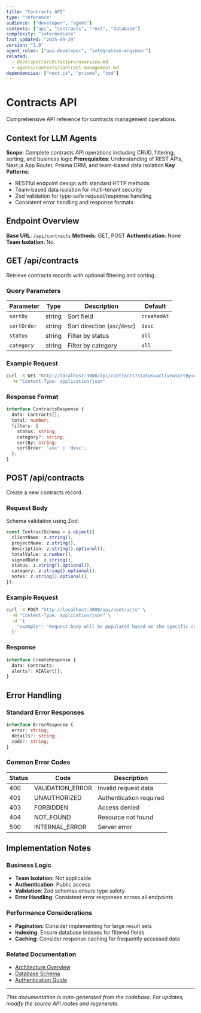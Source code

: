 ```yaml
---
title: "Contracts API"
type: "reference"
audience: ["developer", "agent"]
contexts: ["api", "contracts", "rest", "database"]
complexity: "intermediate"
last_updated: "2025-09-29"
version: "1.0"
agent_roles: ["api-developer", "integration-engineer"]
related:
  - developer/architecture/overview.md
  - agents/contexts/contract-management.md
dependencies: ["next.js", "prisma", "zod"]
---
```


# Contracts API

Comprehensive API reference for contracts management operations.

## Context for LLM Agents

**Scope**: Complete contracts API operations including CRUD, filtering, sorting, and business logic
**Prerequisites**: Understanding of REST APIs, Next.js App Router, Prisma ORM, and team-based data isolation
**Key Patterns**:
- RESTful endpoint design with standard HTTP methods
- Team-based data isolation for multi-tenant security
- Zod validation for type-safe request/response handling
- Consistent error handling and response formats


## Endpoint Overview

**Base URL**: `/api/contracts`
**Methods**: GET, POST
**Authentication**: None
**Team Isolation**: No


## GET /api/contracts

Retrieve contracts records with optional filtering and sorting.

### Query Parameters

| Parameter | Type | Description | Default |
|-----------|------|-------------|---------|
| `sortBy` | string | Sort field | `createdAt` |
| `sortOrder` | string | Sort direction (`asc`/`desc`) | `desc` |
| `status` | string | Filter by status | `all` |
| `category` | string | Filter by category | `all` |

### Example Request

```bash
curl -X GET "http://localhost:3000/api/contracts?status=active&sortBy=createdAt&sortOrder=desc" \
  -H "Content-Type: application/json"
```

### Response Format

```typescript
interface ContractsResponse {
  data: Contracts[];
  total: number;
  filters: {
    status: string;
    category?: string;
    sortBy: string;
    sortOrder: 'asc' | 'desc';
  };
}
```



## POST /api/contracts

Create a new contracts record.

### Request Body


Schema validation using Zod:

```typescript
const ContractSchema = z.object({
  clientName: z.string(),
  projectName: z.string(),
  description: z.string().optional(),
  totalValue: z.number(),
  signedDate: z.string(),
  status: z.string().optional(),
  category: z.string().optional(),
  notes: z.string().optional(),
});
```


### Example Request

```bash
curl -X POST "http://localhost:3000/api/contracts" \
  -H "Content-Type: application/json" \
  -d '{
    "example": "Request body will be populated based on the specific contracts schema"
  }'
```

### Response

```typescript
interface CreateResponse {
  data: Contracts;
  alerts?: AIAlert[];
}
```






## Error Handling

### Standard Error Responses

```typescript
interface ErrorResponse {
  error: string;
  details?: string;
  code?: string;
}
```

### Common Error Codes

| Status | Code | Description |
|--------|------|-------------|
| 400 | VALIDATION_ERROR | Invalid request data |
| 401 | UNAUTHORIZED | Authentication required |
| 403 | FORBIDDEN | Access denied |
| 404 | NOT_FOUND | Resource not found |
| 500 | INTERNAL_ERROR | Server error |



## Implementation Notes

### Business Logic
- **Team Isolation**: Not applicable
- **Authentication**: Public access
- **Validation**: Zod schemas ensure type safety
- **Error Handling**: Consistent error responses across all endpoints

### Performance Considerations
- **Pagination**: Consider implementing for large result sets
- **Indexing**: Ensure database indexes for filtered fields
- **Caching**: Consider response caching for frequently accessed data

### Related Documentation
- [Architecture Overview](../../developer/architecture/overview.md)
- [Database Schema](../../developer/architecture/database.md)
- [Authentication Guide](../../developer/authentication.md)

---

*This documentation is auto-generated from the codebase. For updates, modify the source API routes and regenerate.*